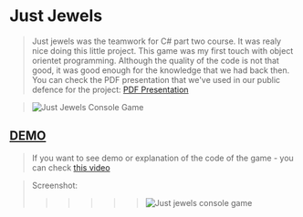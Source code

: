 Just Jewels
===========
> Just jewels was the teamwork for C# part two course.
It was realy nice doing this little project. This game was my first touch with object orientet programming. Although the quality of the code is not that good, it was good enough for the knowledge that we had back then.
You can check the PDF presentation that we've used in our public defence for the project: [PDF Presentation](http://www.d3bg.org/telerikacademy/JewelsPresentation-v3.pdf)

> ![Just Jewels Console Game](http://www.d3bg.org/telerikacademy/githubimages/jewels-banner.jpg)

[DEMO](https://www.youtube.com/watch?v=192J_wJT8wQ)
--------
> If you want to see demo or explanation of the code of the game - you can check [this video](https://www.youtube.com/watch?v=192J_wJT8wQ)


> Screenshot:
>>>>>>![Just jewels console game](http://www.d3bg.org/telerikacademy/githubimages/jewels-banner2.jpg)

